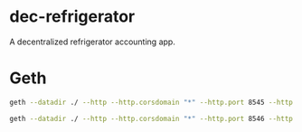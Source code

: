 # dec-refrigerator
A decentralized refrigerator accounting app.

# Geth

```bash
geth --datadir ./ --http --http.corsdomain "*" --http.port 8545 --http.api "eth,net,web3,personal,clique" --networkid 123456 --port 8000 --nodiscover --ipcdisable --authrpc.port 8551 --allow-insecure-unlock console
```

```bash
geth --datadir ./ --http --http.corsdomain "*" --http.port 8546 --http.api "eth,net,web3,personal,clique" --networkid 123456 --port 8081 --nodiscover --ipcdisable --authrpc.port 8552 --allow-insecure-unlock console
```
